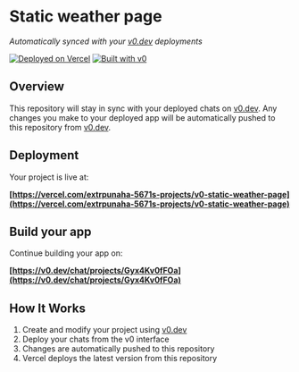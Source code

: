 # Static weather page

*Automatically synced with your [v0.dev](https://v0.dev) deployments*

[![Deployed on Vercel](https://img.shields.io/badge/Deployed%20on-Vercel-black?style=for-the-badge&logo=vercel)](https://vercel.com/extrpunaha-5671s-projects/v0-static-weather-page)
[![Built with v0](https://img.shields.io/badge/Built%20with-v0.dev-black?style=for-the-badge)](https://v0.dev/chat/projects/Gyx4Kv0fFOa)

## Overview

This repository will stay in sync with your deployed chats on [v0.dev](https://v0.dev).
Any changes you make to your deployed app will be automatically pushed to this repository from [v0.dev](https://v0.dev).

## Deployment

Your project is live at:

**[https://vercel.com/extrpunaha-5671s-projects/v0-static-weather-page](https://vercel.com/extrpunaha-5671s-projects/v0-static-weather-page)**

## Build your app

Continue building your app on:

**[https://v0.dev/chat/projects/Gyx4Kv0fFOa](https://v0.dev/chat/projects/Gyx4Kv0fFOa)**

## How It Works

1. Create and modify your project using [v0.dev](https://v0.dev)
2. Deploy your chats from the v0 interface
3. Changes are automatically pushed to this repository
4. Vercel deploys the latest version from this repository